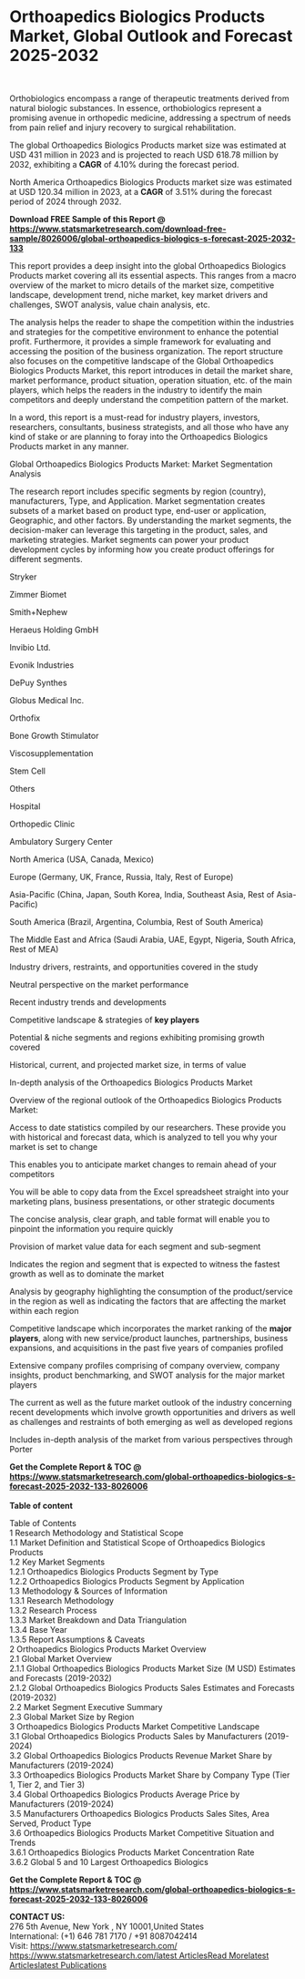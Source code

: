 <h1>Orthoapedics Biologics Products Market, Global Outlook and Forecast 2025-2032</h1><br/><p>Orthobiologics encompass a range of therapeutic treatments derived from natural biologic substances. In essence, orthobiologics represent a promising avenue in orthopedic medicine, addressing a spectrum of needs from pain relief and injury recovery to surgical rehabilitation.</p><p>The global Orthoapedics Biologics Products market size was estimated at USD 431 million in 2023 and is projected to reach USD 618.78 million by 2032, exhibiting a <strong>CAGR</strong> of 4.10% during the forecast period.</p><p>North America Orthoapedics Biologics Products market size was estimated at USD 120.34 million in 2023, at a <strong>CAGR</strong> of 3.51% during the forecast period of 2024 through 2032.</p><p><strong>Download FREE Sample of this Report @ <a href="https://www.statsmarketresearch.com/download-free-sample/8026006/global-orthoapedics-biologics-s-forecast-2025-2032-133">https://www.statsmarketresearch.com/download-free-sample/8026006/global-orthoapedics-biologics-s-forecast-2025-2032-133</a></strong></p><p>This report provides a deep insight into the global Orthoapedics Biologics Products market covering all its essential aspects. This ranges from a macro overview of the market to micro details of the market size, competitive landscape, development trend, niche market, key market drivers and challenges, SWOT analysis, value chain analysis, etc.</p><p>The analysis helps the reader to shape the competition within the industries and strategies for the competitive environment to enhance the potential profit. Furthermore, it provides a simple framework for evaluating and accessing the position of the business organization. The report structure also focuses on the competitive landscape of the Global Orthoapedics Biologics Products Market, this report introduces in detail the market share, market performance, product situation, operation situation, etc. of the main players, which helps the readers in the industry to identify the main competitors and deeply understand the competition pattern of the market.</p><p>In a word, this report is a must-read for industry players, investors, researchers, consultants, business strategists, and all those who have any kind of stake or are planning to foray into the Orthoapedics Biologics Products market in any manner.</p><p>Global Orthoapedics Biologics Products Market: Market Segmentation Analysis</p><p>The research report includes specific segments by region (country), manufacturers, Type, and Application. Market segmentation creates subsets of a market based on product type, end-user or application, Geographic, and other factors. By understanding the market segments, the decision-maker can leverage this targeting in the product, sales, and marketing strategies. Market segments can power your product development cycles by informing how you create product offerings for different segments.</p><p>Stryker</p><p>Zimmer Biomet</p><p>Smith+Nephew</p><p>Heraeus Holding GmbH</p><p>Invibio Ltd.</p><p>Evonik Industries</p><p>DePuy Synthes</p><p>Globus Medical Inc.</p><p>Orthofix</p><p>Bone Growth Stimulator</p><p>Viscosupplementation</p><p>Stem Cell</p><p>Others</p><p>Hospital</p><p>Orthopedic Clinic</p><p>Ambulatory Surgery Center</p><p>North America (USA, Canada, Mexico)</p><p>Europe (Germany, UK, France, Russia, Italy, Rest of Europe)</p><p>Asia-Pacific (China, Japan, South Korea, India, Southeast Asia, Rest of Asia-Pacific)</p><p>South America (Brazil, Argentina, Columbia, Rest of South America)</p><p>The Middle East and Africa (Saudi Arabia, UAE, Egypt, Nigeria, South Africa, Rest of MEA)</p><p>Industry drivers, restraints, and opportunities covered in the study</p><p>Neutral perspective on the market performance</p><p>Recent industry trends and developments</p><p>Competitive landscape & strategies of <strong>key players</strong></p><p>Potential & niche segments and regions exhibiting promising growth covered</p><p>Historical, current, and projected market size, in terms of value</p><p>In-depth analysis of the Orthoapedics Biologics Products Market</p><p>Overview of the regional outlook of the Orthoapedics Biologics Products Market:</p><p>Access to date statistics compiled by our researchers. These provide you with historical and forecast data, which is analyzed to tell you why your market is set to change</p><p>This enables you to anticipate market changes to remain ahead of your competitors</p><p>You will be able to copy data from the Excel spreadsheet straight into your marketing plans, business presentations, or other strategic documents</p><p>The concise analysis, clear graph, and table format will enable you to pinpoint the information you require quickly</p><p>Provision of market value data for each segment and sub-segment</p><p>Indicates the region and segment that is expected to witness the fastest growth as well as to dominate the market</p><p>Analysis by geography highlighting the consumption of the product/service in the region as well as indicating the factors that are affecting the market within each region</p><p>Competitive landscape which incorporates the market ranking of the <strong>major players</strong>, along with new service/product launches, partnerships, business expansions, and acquisitions in the past five years of companies profiled</p><p>Extensive company profiles comprising of company overview, company insights, product benchmarking, and SWOT analysis for the major market players</p><p>The current as well as the future market outlook of the industry concerning recent developments which involve growth opportunities and drivers as well as challenges and restraints of both emerging as well as developed regions</p><p>Includes in-depth analysis of the market from various perspectives through Porter</p><div><b>Get the Complete Report & TOC @ <a href="https://www.statsmarketresearch.com/global-orthoapedics-biologics-s-forecast-2025-2032-133-8026006">https://www.statsmarketresearch.com/global-orthoapedics-biologics-s-forecast-2025-2032-133-8026006</a></b></div><br><b>Table of content</b><p>Table of Contents<br />1 Research Methodology and Statistical Scope<br />1.1 Market Definition and Statistical Scope of Orthoapedics Biologics Products<br />1.2 Key Market Segments<br />1.2.1 Orthoapedics Biologics Products Segment by Type<br />1.2.2 Orthoapedics Biologics Products Segment by Application<br />1.3 Methodology & Sources of Information<br />1.3.1 Research Methodology<br />1.3.2 Research Process<br />1.3.3 Market Breakdown and Data Triangulation<br />1.3.4 Base Year<br />1.3.5 Report Assumptions & Caveats<br />2 Orthoapedics Biologics Products Market Overview<br />2.1 Global Market Overview<br />2.1.1 Global Orthoapedics Biologics Products Market Size (M USD) Estimates and Forecasts (2019-2032)<br />2.1.2 Global Orthoapedics Biologics Products Sales Estimates and Forecasts (2019-2032)<br />2.2 Market Segment Executive Summary<br />2.3 Global Market Size by Region<br />3 Orthoapedics Biologics Products Market Competitive Landscape<br />3.1 Global Orthoapedics Biologics Products Sales by Manufacturers (2019-2024)<br />3.2 Global Orthoapedics Biologics Products Revenue Market Share by Manufacturers (2019-2024)<br />3.3 Orthoapedics Biologics Products Market Share by Company Type (Tier 1, Tier 2, and Tier 3)<br />3.4 Global Orthoapedics Biologics Products Average Price by Manufacturers (2019-2024)<br />3.5 Manufacturers Orthoapedics Biologics Products Sales Sites, Area Served, Product Type<br />3.6 Orthoapedics Biologics Products Market Competitive Situation and Trends<br />3.6.1 Orthoapedics Biologics Products Market Concentration Rate<br />3.6.2 Global 5 and 10 Largest Orthoapedics Biologics <br><div><b>Get the Complete Report & TOC @ <a href="https://www.statsmarketresearch.com/global-orthoapedics-biologics-s-forecast-2025-2032-133-8026006">https://www.statsmarketresearch.com/global-orthoapedics-biologics-s-forecast-2025-2032-133-8026006</a></b></div></p> <b>CONTACT US:</b><br>276 5th Avenue, New York , NY 10001,United States<br>International: (+1) 646 781 7170 / +91 8087042414<br>Visit: <a href="https://www.statsmarketresearch.com/">https://www.statsmarketresearch.com/</a><br><a href="https://gyeongbokgung.com">https://www.statsmarketresearch.com/</a><a href="https://hallyeomaritime.com">latest Articles</a><a href="https://jingwansa.com">Read More</a><a href=https://nguoiviet.jp/">latest Articles</a><a href="https://www.intelmarketresearch.com/">latest Publications</a>